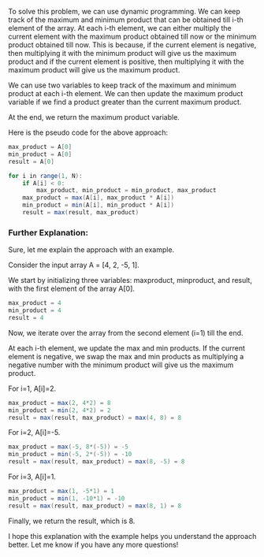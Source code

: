 To solve this problem, we can use dynamic programming. We can keep track of the maximum and minimum product that can be obtained till i-th element of the array. At each i-th element, we can either multiply the current element with the maximum product obtained till now or the minimum product obtained till now. This is because, if the current element is negative, then multiplying it with the minimum product will give us the maximum product and if the current element is positive, then multiplying it with the maximum product will give us the maximum product.

We can use two variables to keep track of the maximum and minimum product at each i-th element. We can then update the maximum product variable if we find a product greater than the current maximum product.

At the end, we return the maximum product variable.

Here is the pseudo code for the above approach:

```java
max_product = A[0]
min_product = A[0]
result = A[0]

for i in range(1, N):
    if A[i] < 0:
        max_product, min_product = min_product, max_product
    max_product = max(A[i], max_product * A[i])
    min_product = min(A[i], min_product * A[i])
    result = max(result, max_product)
```

### Further Explanation:

Sure, let me explain the approach with an example.

Consider the input array A = [4, 2, -5, 1].

We start by initializing three variables: maxproduct, minproduct, and result, with the first element of the array A[0].

```java
max_product = 4
min_product = 4
result = 4
```

Now, we iterate over the array from the second element (i=1) till the end.

At each i-th element, we update the max and min products. If the current element is negative, we swap the max and min products as multiplying a negative number with the minimum product will give us the maximum product.

For i=1, A[i]=2.

```java
max_product = max(2, 4*2) = 8
min_product = min(2, 4*2) = 2
result = max(result, max_product) = max(4, 8) = 8
```

For i=2, A[i]=-5.

```java
max_product = max(-5, 8*(-5)) = -5
min_product = min(-5, 2*(-5)) = -10
result = max(result, max_product) = max(8, -5) = 8
```

For i=3, A[i]=1.

```java
max_product = max(1, -5*1) = 1
min_product = min(1, -10*1) = -10
result = max(result, max_product) = max(8, 1) = 8
```

Finally, we return the result, which is 8.

I hope this explanation with the example helps you understand the approach better. Let me know if you have any more questions!
